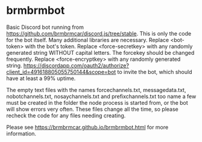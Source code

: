 # brmbrmbot
Basic Discord bot running from https://github.com/brmbrmcar/discord.js/tree/stable. This is only the code for the bot itself. Many additional libraries are necessary.
Replace &#60;bot-token&#62; with the bot's token. Replace &#60;force-secretkey&#62; with any randomly generated string WITHOUT capital letters. The forcekey should be changed frequently. Replace &#60;force-encryptkey&#62; with any randomly generated string.
https://discordapp.com/oauth2/authorize?client_id=491618805055750144&scope=bot to invite the bot, which should have at least a 99% uptime.

The empty text files with the names forcechannels.txt, messagedata.txt, nobotchannels.txt, nosaychannels.txt and prefixchannels.txt too name a few must be created in the folder the node process is started from, or the bot will show errors very often. These files change all the time, so please recheck the code for any files needing creating.

Please see https://brmbrmcar.github.io/brmbrmbot.html for more information.

